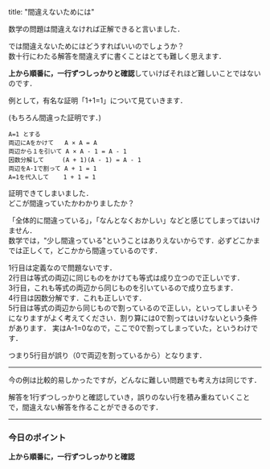 title: "間違えないためには"

数学の問題は間違えなければ正解できると言いました．  

では間違えないためにはどうすればいいのでしょうか？  
数十行にわたる解答を間違えずに書くことはとても難しく思えます．

**上から順番に，一行ずつしっかりと確認**していけばそれほど難しいことではないのです．


例として，有名な証明「1+1=1」について見ていきます．
<!-- more -->
(もちろん間違った証明です．)

```
A=1 とする
両辺にAをかけて   A × A = A
両辺から１を引いて A × A - 1 = A - 1
因数分解して     (A + 1)(A - 1) = A - 1
両辺をA-1で割って A + 1 = 1
A=1を代入して    1 + 1 = 1
```

証明できてしまいました．  
どこが間違っていたかわかりましたか？


「全体的に間違っている」，「なんとなくおかしい」などと感じてしまってはいけません．  
数学では，"少し間違っている"ということはありえないからです．必ずどこかまでは正しくて，どこかから間違っているのです．

1行目は定義なので問題ないです．  
2行目は等式の両辺に同じものをかけても等式は成り立つので正しいです．  
3行目，これも等式の両辺から同じものを引いているので成り立ちます．  
4行目は因数分解です．これも正しいです．  
5行目は等式の両辺から同じもので割っているので正しい，といってしまいそうになりますがよく考えてください．割り算には0で割ってはいけないという条件があります．
実はA-1=0なので，ここで0で割ってしまっていた，というわけです．

つまり5行目が誤り（0で両辺を割っているから）となります．


***

今の例は比較的易しかったですが，どんなに難しい問題でも考え方は同じです．

解答を1行ずつしっかりと確認していき，誤りのない行を積み重ねていくことで，間違えない解答を作ることができるのです．

***

### 今日のポイント
**上から順番に，一行ずつしっかりと確認**
